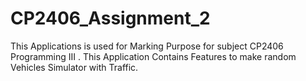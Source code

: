 # CP2406_Assignment_2
This Applications is used for Marking Purpose for subject CP2406 Programming III . This Application Contains Features to make random Vehicles Simulator with Traffic.
